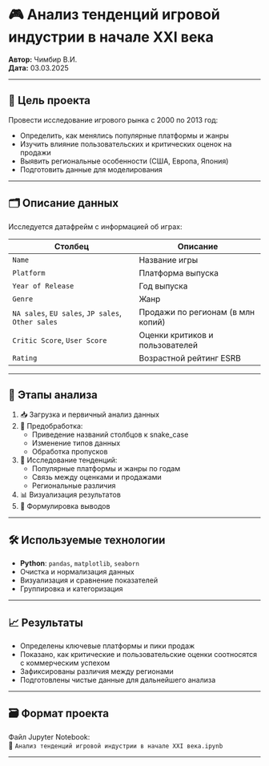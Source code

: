 # 🎮 Анализ тенденций игровой индустрии в начале XXI века

**Автор:** Чимбир В.И.  
**Дата:** 03.03.2025

---

## 📌 Цель проекта

Провести исследование игрового рынка с 2000 по 2013 год:

- Определить, как менялись популярные платформы и жанры
- Изучить влияние пользовательских и критических оценок на продажи
- Выявить региональные особенности (США, Европа, Япония)
- Подготовить данные для моделирования

---

## 🗂️ Описание данных

Исследуется датафрейм с информацией об играх:

| Столбец | Описание |
|--------|----------|
| `Name` | Название игры |
| `Platform` | Платформа выпуска |
| `Year of Release` | Год выпуска |
| `Genre` | Жанр |
| `NA sales`, `EU sales`, `JP sales`, `Other sales` | Продажи по регионам (в млн копий) |
| `Critic Score`, `User Score` | Оценки критиков и пользователей |
| `Rating` | Возрастной рейтинг ESRB |

---

## 🧠 Этапы анализа

1. 📥 Загрузка и первичный анализ данных
2. 🧹 Предобработка:
   - Приведение названий столбцов к snake_case
   - Изменение типов данных
   - Обработка пропусков
3. 🔎 Исследование тенденций:
   - Популярные платформы и жанры по годам
   - Связь между оценками и продажами
   - Региональные различия
4. 📊 Визуализация результатов
5. 📌 Формулировка выводов

---

## 🛠️ Используемые технологии

- **Python**: `pandas`, `matplotlib`, `seaborn`
- Очистка и нормализация данных
- Визуализация и сравнение показателей
- Группировка и категоризация

---

## 📈 Результаты

- Определены ключевые платформы и пики продаж
- Показано, как критические и пользовательские оценки соотносятся с коммерческим успехом
- Зафиксированы различия между регионами
- Подготовлены чистые данные для дальнейшего анализа

---

## 🗃️ Формат проекта

Файл Jupyter Notebook:  
📄 `Анализ тенденций игровой индустрии в начале XXI века.ipynb`

---


